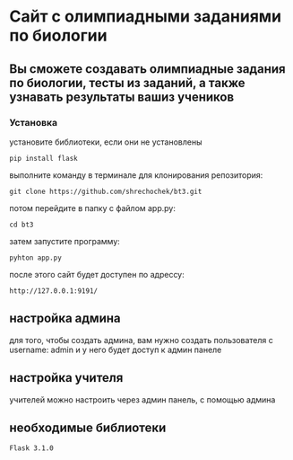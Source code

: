 # Сайт с олимпиадными заданиями по биологии

## Вы сможете создавать олимпиадные задания по биологии, тесты из заданий, а также узнавать результаты вашиз учеников

### Установка

установите библиотеки, если они не установлены

```terminal
pip install flask
```

выполните команду в терминале для клонирования репозитория:

```terminal
git clone https://github.com/shrechochek/bt3.git
```

потом перейдите в папку с файлом app.py:

```terminal
cd bt3
```

затем запустите программу:


```terminal
pyhton app.py
```

после этого сайт будет доступен по адрессу:
```URL
http://127.0.0.1:9191/
```

## настройка админа

для того, чтобы создать админа, вам нужно создать пользователя с username: admin
и у него будет доступ к админ панеле

## настройка учителя

учителей можно настроить через админ панель, с помощью админа


## необходимые библиотеки

```terminal
Flask 3.1.0
```
